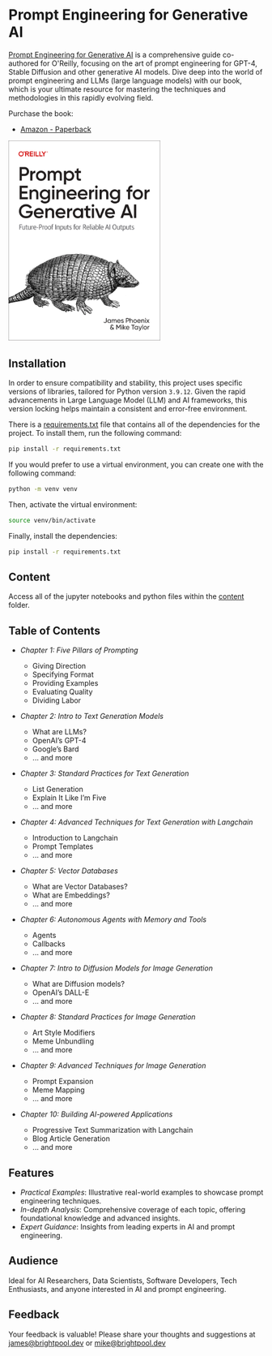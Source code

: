 # Prompt Engineering for Generative AI

[Prompt Engineering for Generative AI](https://www.oreilly.com/library/view/prompt-engineering-for/9781098153427/) is a comprehensive guide co-authored for O'Reilly, focusing on the art of prompt engineering for GPT-4, Stable Diffusion and other generative AI models. Dive deep into the world of prompt engineering and LLMs (large language models) with our book, which is your ultimate resource for mastering the techniques and methodologies in this rapidly evolving field.

Purchase the book:
- [Amazon - Paperback](https://www.amazon.co.uk/Prompt-Engineering-Generative-Ai-Future-proof/dp/109815343X/ref=sr_1_1?crid=GCADXJG08RP5&dib=eyJ2IjoiMSJ9.ZSvcKTX5SFS6pDUHoM26zT1XOCBCU41uPWn3nIoQbatOL6E9vqTDCv25N19V8lVzC9F3_vO20dFDAnEmWJczBc4GC19QqU4pRNHOn2v7ITRwsonOn9Yfx9A6Ol_deDdxuhfvS0p11WVJGaVGslYm7veK6_O0UYat2UhfcRjxBWD3iP6jmP6vjit845PyGK0cxbWJEJbnDg-0IQNqfSzhu4v8_m2rQrCMUGK7WE6nsrU.98ZGTw98P7ogymFCeXBvWJzQkdq-4xD9AAViRAlvRkU&dib_tag=se&keywords=prompt+engineering+for+generative+ai&qid=1709301926&sprefix=prompt+engineering+%2Caps%2C82&sr=8-1) 

<a href="https://www.oreilly.com/library/view/prompt-engineering-for/9781098153427/" style="max-height: 500px; width: 300px;">
    <img src="images/logo.png" alt="Prompt Engineering for Generative AI" style="max-height: 500px; width: 300px;">
</a>

## Installation

In order to ensure compatibility and stability, this project uses specific versions of libraries, tailored for Python version `3.9.12`. Given the rapid advancements in Large Language Model (LLM) and AI frameworks, this version locking helps maintain a consistent and error-free environment.

There is a [requirements.txt](requirements.txt) file that contains all of the dependencies for the project. To install them, run the following command:

```bash
pip install -r requirements.txt
```

If you would prefer to use a virtual environment, you can create one with the following command:

```bash
python -m venv venv
```

Then, activate the virtual environment:

```bash
source venv/bin/activate
```

Finally, install the dependencies:

```bash
pip install -r requirements.txt
```

## Content

Access all of the jupyter notebooks and python files within the [content](content) folder.

## Table of Contents

- _Chapter 1: Five Pillars of Prompting_
    - Giving Direction
    - Specifying Format
    - Providing Examples
    - Evaluating Quality
    - Dividing Labor

- _Chapter 2: Intro to Text Generation Models_
    - What are LLMs?
    - OpenAI’s GPT-4
    - Google’s Bard
    - ... and more

- _Chapter 3: Standard Practices for Text Generation_
    - List Generation
    - Explain It Like I’m Five
    - ... and more

- _Chapter 4: Advanced Techniques for Text Generation with Langchain_
    - Introduction to Langchain
    - Prompt Templates
    - ... and more

- _Chapter 5: Vector Databases_
    - What are Vector Databases?
    - What are Embeddings?
    - ... and more

- _Chapter 6: Autonomous Agents with Memory and Tools_
    - Agents
    - Callbacks
    - ... and more

- _Chapter 7: Intro to Diffusion Models for Image Generation_
    - What are Diffusion models?
    - OpenAI’s DALL-E
    - ... and more

- _Chapter 8: Standard Practices for Image Generation_
    - Art Style Modifiers
    - Meme Unbundling
    - ... and more

- _Chapter 9: Advanced Techniques for Image Generation_
    - Prompt Expansion
    - Meme Mapping
    - ... and more

- _Chapter 10: Building AI-powered Applications_
    - Progressive Text Summarization with Langchain
    - Blog Article Generation
    - ... and more

## Features

- _Practical Examples_: Illustrative real-world examples to showcase prompt engineering techniques.
- _In-depth Analysis_: Comprehensive coverage of each topic, offering foundational knowledge and advanced insights.
- _Expert Guidance_: Insights from leading experts in AI and prompt engineering.

## Audience

Ideal for AI Researchers, Data Scientists, Software Developers, Tech Enthusiasts, and anyone interested in AI and prompt engineering.

## Feedback

Your feedback is valuable! Please share your thoughts and suggestions at [james@brightpool.dev](mailto:james@brightpool.dev) or [mike@brightpool.dev](mailto:mike@brightpool.dev)
